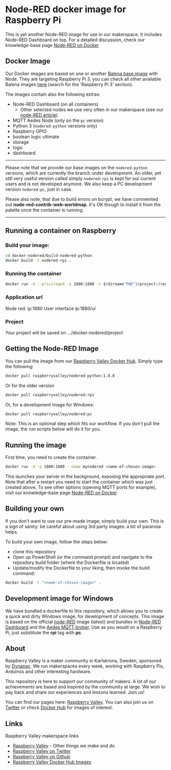 # Node-RED docker image for Raspberry Pi

This is yet another Node-RED image for use in our makerspace. It includes Node-RED Dashboard on top. For a detailed discussion, check our knowledge-base page [Node-RED on Docker](http://raspberry-valley.azurewebsites.net/Node-RED-on-Docker/)

## Docker Image

Our Docker images are based on one or another [Balena base image](https://www.balena.io/docs/reference/base-images/base-images/) with Node. They are targeting Raspberry Pi 3, you can check all other available Balena images [here](https://www.balena.io/docs/reference/base-images/base-images-ref/) (search for the 'Raspberry Pi 3' section).

The images contain also the following extras:

* Node-RED Dashboard (on all containers)
    * Other selected nodes we use very often in our makerspace (see our [node-RED article](https://raspberry-valley.azurewebsites.net/Node-RED/))
* MQTT Aedes Node (only on the ```pc``` version)
* Python 3 (```nodered-python``` versions only)
* Raspberry GPIO
* boolean logic ultimate
* storage
* logic
* dashboard
---

Please note that we provide our base images on the ```nodered-python``` versions, which are currently the branch under development. An older, yet still very useful version called simply ```nodered:rpi``` is kept for our current users and is not developed anymore. We also keep a PC development version ```nodered:pc```, just in case.

Please also note, that due to build errors on bcrypt, we have commented out **node-red-contrib-web-worldmap**. It's OK though to install it from the palette once the container is running.

---

## Running a container on Raspberry
### Build your image:
```bash
cd docker-nodered/build-nodered-python
docker build -t nodered-rpi .
```
### Running the container
```bash
docker run -d --privileged -p 1880:1880 -v $(dirname"PWD")/project:/root/.node-red --name nodered nodered
```

### Application url
Node red: ip:1880
User interface ip:1880/ui


### Project 
Your project will be saved on .../docker-nodered/project


## Getting the Node-RED Image

You can pull the image from our [Raspberry Valley Docker Hub](https://cloud.docker.com/u/raspberryvalley/repository/docker/raspberryvalley/nodered). Simply type the following:

```bash
docker pull raspberryvalley/nodered-python:1.0.0
```
Or for the older version

```bash
docker pull raspberryvalley/nodered:rpi
```

Or, for a development image for Windows:

```bash
docker pull raspberryvalley/nodered:pc
```

Note: This is an optional step which fits our workflow. If you don't pull the image, the run scripts below will do it for you.

## Running the image

First time, you need to create the container.

```bash
docker run -d -p 1880:1880 --name mynodered <name-of-chosen-image>
```

This launches your server in the background, exposing the appropriate port. Note that after a restart you need to start the container which was just created above. To see other options (opening MQTT ports for example), visit our knowledge-base page [Node-RED on Docker](http://raspberry-valley.azurewebsites.net/Node-RED-on-Docker/).

## Building your own

If you don't want to use our pre-made image, simply build your own. This is a sign of sanity: be careful about using 3rd party images: a bit of paranoia helps.

To build your own image, follow the steps below:

* clone this repository
* Open up PowerShell (or the command prompt) and navigate to the repository build folder (where the Dockerfile is located)
* Update/modify the Dockerfile to your liking, then invoke the build command:

```bash
docker build -t "<name-of-chosen-image>" .
```

## Development image for Windows

We have bundled a dockerfile to this repository, which allows you to create a quick and dirty Windows image, for development of concepts. This image is based on the official [node-RED](https://hub.docker.com/r/nodered/node-red/) image (latest) and bundles in [Node-RED Dashboard](https://flows.nodered.org/node/node-red-dashboard) and the [Aedes MQTT broker](https://flows.nodered.org/node/node-red-contrib-aedes). Use as you would on a Raspberry Pi, just substitute the **rpi** tag with **pc**.

## About

Raspberry Valley is a maker community in Karlskrona, Sweden, sponsored by [Dynapac](https://dynapac.com/en). We run makerspaces every week, working with Raspberry Pis, Arduinos and other interesting hardware.

This repository is here to support our community of makers. A lot of our achievements are based and inspired by the community at large. We wish to pay back and share our experiences and lessons learned. Join us!

You can find our pages here: [Raspberry Valley](https://raspberry-valley.azurewebsites.net). You can also join us on [Twitter](https://twitter.com/RaspberryValley) or check [Docker Hub](https://hub.docker.com/r/raspberryvalley/) for images of interest.

## Links

Raspberry Valley makerspace links

* [Raspberry Valley](https://raspberry-valley.azurewebsites.net) - Other things we make and do
* [Raspberry Valley on Twitter](https://twitter.com/RaspberryValley)
* [Raspberry Valley on Github](https://github.com/raspberryvalley)
* [Raspberry Valley Docker Hub Images](hub.docker.com/r/raspberryvalley/)
